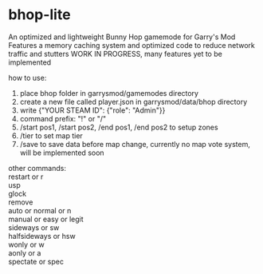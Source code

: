 # bhop-lite
An optimized and lightweight Bunny Hop gamemode for Garry's Mod
Features a memory caching system and optimized code to reduce network traffic and stutters
WORK IN PROGRESS, many features yet to be implemented

how to use:
1. place bhop folder in garrysmod/gamemodes directory
2. create a new file called player.json in garrysmod/data/bhop directory
3. write {"YOUR STEAM ID": {"role": "Admin"}}
4. command prefix: "!" or "/"
5. /start pos1, /start pos2, /end pos1, /end pos2 to setup zones
6. /tier <tier> to set map tier
7. /save to save data before map change, currently no map vote system, will be implemented soon

other commands:<br/>
restart or r<br/>
usp<br/>
glock<br/>
remove<br/>
auto or normal or n<br/>
manual or easy or legit<br/>
sideways or sw<br/>
halfsideways or hsw<br/>
wonly or w<br/>
aonly or a<br/>
spectate or spec
